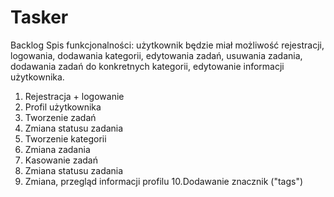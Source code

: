 # Tasker

Backlog Spis funkcjonalności: użytkownik będzie miał możliwość rejestracji, logowania, dodawania kategorii, edytowania zadań, usuwania zadania, dodawania zadań do konkretnych kategorii, edytowanie informacji użytkownika.

1. Rejestracja + logowanie
2. Profil użytkownika
3. Tworzenie zadań
4. Zmiana statusu zadania
5. Tworzenie kategorii
6. Zmiana zadania
7. Kasowanie zadań
8. Zmiana statusu zadania
9. Zmiana, przegląd informacji profilu
10.Dodawanie znacznik ("tags")







